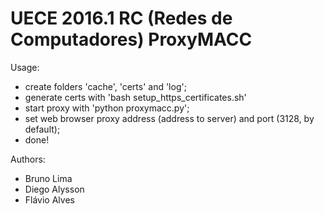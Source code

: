 # UECE 2016.1 RC (Redes de Computadores) ProxyMACC

Usage:
- create folders 'cache', 'certs' and 'log';
- generate certs with 'bash setup_https_certificates.sh'
- start proxy with 'python proxymacc.py';
- set web browser proxy address (address to server) and port (3128, by default);
- done!


Authors:
- Bruno Lima
- Diego Alysson
- Flávio Alves
